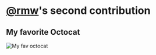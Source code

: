 # [@rmw](https://github.com/rmw)'s second contribution

## My favorite Octocat

![My fav octocat](https://octodex.github.com/images/kimonotocat.png)